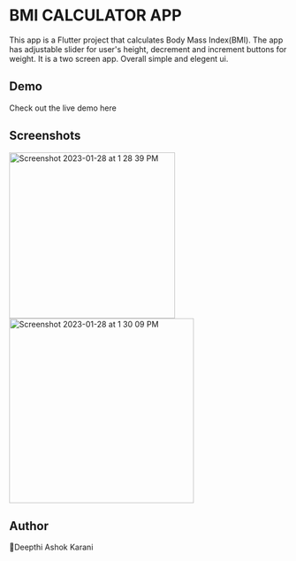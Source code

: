 # BMI CALCULATOR APP

This app is a Flutter project that calculates Body Mass Index(BMI). The app has adjustable slider for user's height, decrement and increment buttons for weight. It is a two screen app. Overall simple and elegent ui.

## Demo

Check out the live demo here

## Screenshots

<img width="300" alt="Screenshot 2023-01-28 at 1 28 39 PM" src="https://user-images.githubusercontent.com/117646114/215255359-b6cbd3b0-7d98-4b0f-bcfa-08ef18567572.png"><img width="334" alt="Screenshot 2023-01-28 at 1 30 09 PM" src="https://user-images.githubusercontent.com/117646114/215255380-9982d146-b430-427c-9b05-480efde213cd.png">


## Author

👤Deepthi Ashok Karani
